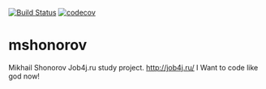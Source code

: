 [![Build Status](https://travis-ci.org/Shonorov/mshonorov.svg?branch=master)](https://travis-ci.org/Shonorov/mshonorov)
[![codecov](https://codecov.io/gh/Shonorov/mshonorov/branch/master/graph/badge.svg)](https://codecov.io/gh/Shonorov/mshonorov)

# mshonorov
Mikhail Shonorov
Job4j.ru study project.
http://job4j.ru/ I Want to code like god now!